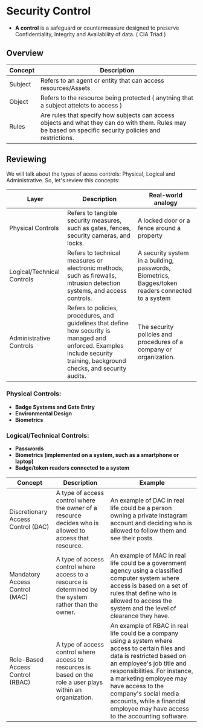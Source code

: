 # Security Control
- **A control** is a safeguard or countermeasure designed to preserve Confidentiality, Integrity and Availability of data. ( CIA Triad ) 

## Overview
| Concept            | Description                                                  |
|--------------------|--------------------------------------------------------------|
| Subject            | Refers to an agent or entity that can access resources/Assets        |
| Object             | Refers to the resource being protected ( anytning that a subject attelots to access )                       |
| Rules              | Are rules that specify how subjects can access objects and what they can do with them. Rules may be based on specific security policies and restrictions. |

## Reviewing
We will talk about the types of acess controls: Physical, Logical and Administrative. So, let's review this concepts:

| Layer               | Description                                                  | Real-world analogy |
|---------------------|--------------------------------------------------------------|--------------------|
| Physical Controls   | Refers to tangible security measures, such as gates, fences, security cameras, and locks. | A locked door or a fence around a property |
| Logical/Technical Controls | Refers to technical measures or electronic methods, such as firewalls, intrusion detection systems, and access controls. | A security system in a building, passwords, Biometrics, Bagges/token readers connected to a system |
| Administrative Controls | Refers to policies, procedures, and guidelines that define how security is managed and enforced. Examples include security training, background checks, and security audits. | The security policies and procedures of a company or organization. |

### Physical Controls:
- **Badge Systems and Gate Entry**
- **Environmental Design**
- **Biometrics**

### Logical/Technical Controls:
- **Passwords**
- **Biometrics (implemented on a system, such as a smartphone or laptop)**
- **Badge/token readers connected to a system**

| Concept | Description | Example |
| --- | --- | --- |
| Discretionary Access Control (DAC) | A type of access control where the owner of a resource decides who is allowed to access that resource. | An example of DAC in real life could be a person owning a private Instagram account and deciding who is allowed to follow them and see their posts. |
| Mandatory Access Control (MAC) | A type of access control where access to a resource is determined by the system rather than the owner. | An example of MAC in real life could be a government agency using a classified computer system where access is based on a set of rules that define who is allowed to access the system and the level of clearance they have. |
| Role-Based Access Control (RBAC) | A type of access control where access to resources is based on the role a user plays within an organization. | An example of RBAC in real life could be a company using a system where access to certain files and data is restricted based on an employee's job title and responsibilities. For instance, a marketing employee may have access to the company's social media accounts, while a financial employee may have access to the accounting software. |

